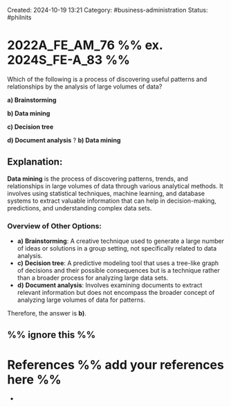 Created: 2024-10-19 13:21
Category: #business-administration
Status: #philnits


# 2022A_FE_AM_76 %% ex. 2024S_FE-A_83 %%

Which of the following is a process of discovering useful patterns and relationships by the analysis of large volumes of data? 

**a) Brainstorming** 

**b) Data mining** 

**c) Decision tree** 

**d) Document analysis**
? 
**b) Data mining**

## **Explanation:**

**Data mining** is the process of discovering patterns, trends, and relationships in large volumes of data through various analytical methods. It involves using statistical techniques, machine learning, and database systems to extract valuable information that can help in decision-making, predictions, and understanding complex data sets.

### Overview of Other Options:

- **a)** **Brainstorming**: A creative technique used to generate a large number of ideas or solutions in a group setting, not specifically related to data analysis.
- **c)** **Decision tree**: A predictive modeling tool that uses a tree-like graph of decisions and their possible consequences but is a technique rather than a broader process for analyzing large data sets.
- **d)** **Document analysis**: Involves examining documents to extract relevant information but does not encompass the broader concept of analyzing large volumes of data for patterns.

Therefore, the answer is **b)**.



%% ignore this %%
---









# References %% add your references here %%
- 
